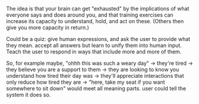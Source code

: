 The idea is that your brain can get "exhausted" by the implications of what everyone says and does around you, and that training exercises can increase its capacity to understand, hold, and act on these.  (Others then give you more capacity in return.)

Could be a quiz: give human expressions, and ask the user to provide what they mean.  accept all answers but learn to unify them into human input.  Teach the user to respond in ways that include more and more of them.

So, for example maybe,
"ohhh this was such a weary day"
-> they're tired
-> they believe you are a support to them
-> they are looking to know you understand how tired their day was
-> they'll appreciate interactions that only reduce how tired they are
-> "here, take my seat if you want somewhere to sit down" would meet all meaning parts.  user could tell the system it does so.
